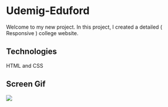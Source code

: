 

<h1> Udemig-Eduford </h1>

Welcome to my new project. In this project, I created a detailed ( Responsive ) college website.

<h2>Technologies</h2>

HTML and CSS

<h2>Screen Gif</h2>

![](Udemig-Eduford-Screen.gif)

